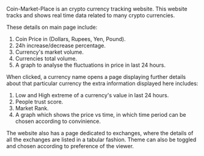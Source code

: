 Coin-Market-Place is an crypto currency tracking website.
This website tracks and shows real time data related to many crypto currencies.

These details on main page include:
1) Coin Price in (Dollars, Rupees, Yen, Pound).
2) 24h increase/decrease percentage.
3) Currency's market volume.
4) Currencies total volume.
5) A graph to analyse the fluctuations in price in last 24 hours.

When clicked, a currency name opens a page displaying further details about that particular currency
the extra information displayed here includes:
1) Low and High extreme of a currency's value in last 24 hours.
2) People trust score.
3) Market Rank.
4) A graph which shows the price vs time, in which time period can be chosen according to convinience.

The website also has a page dedicated to exchanges, where the details of all the exchanges are listed in a tabular fashion.
Theme can also be toggled and chosen according to preference of the viewer.
